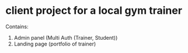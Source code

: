 # client project for a local gym trainer

Contains:
1. Admin panel (Multi Auth (Trainer, Student))
2. Landing page (portfolio of trainer)
